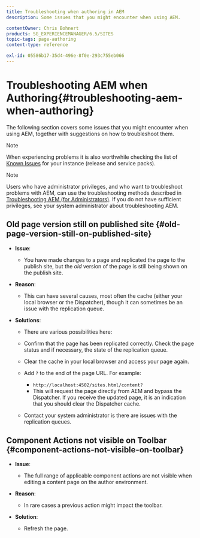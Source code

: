 ```yaml
---
title: Troubleshooting when authoring in AEM
description: Some issues that you might encounter when using AEM.

contentOwner: Chris Bohnert
products: SG_EXPERIENCEMANAGER/6.5/SITES
topic-tags: page-authoring
content-type: reference

exl-id: 05586b17-35d4-496e-8f0e-293c755eb066
---
```

# Troubleshooting AEM when Authoring{#troubleshooting-aem-when-authoring}

The following section covers some issues that you might encounter when using AEM, together with suggestions on how to troubleshoot them.

>[!NOTE]
>
>When experiencing problems it is also worthwhile checking the list of [Known Issues](/help/release-notes/release-notes.md) for your instance (release and service packs).

>[!NOTE]
>
>Users who have administrator privileges, and who want to troubleshoot problems with AEM, can use the troubleshooting methods described in [Troubleshooting AEM (for Administrators)](/help/sites-administering/troubleshoot.md). If you do not have sufficient privileges, see your system administrator about troubleshooting AEM.

## Old page version still on published site {#old-page-version-still-on-published-site}

* **Issue**:

    * You have made changes to a page and replicated the page to the publish site, but the *old* version of the page is still being shown on the publish site.

* **Reason**:

    * This can have several causes, most often the cache (either your local browser or the Dispatcher), though it can sometimes be an issue with the replication queue.

* **Solutions**:

    * There are various possibilities here:
    * Confirm that the page has been replicated correctly. Check the page status and if necessary, the state of the replication queue.
    * Clear the cache in your local browser and access your page again.
    * Add `?` to the end of the page URL. For example:

        * `http://localhost:4502/sites.html/content?`
        * This will request the page directly from AEM and bypass the Dispatcher. If you receive the updated page, it is an indication that you should clear the Dispatcher cache.

    * Contact your system administrator is there are issues with the replication queues.

## Component Actions not visible on Toolbar {#component-actions-not-visible-on-toolbar}

* **Issue**:

    * The full range of applicable component actions are not visible when editing a content page on the author environment.

* **Reason**:

    * In rare cases a previous action might impact the toolbar.

* **Solution**:

    * Refresh the page.
